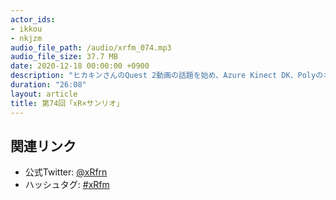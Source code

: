 ```yaml
---
actor_ids:
- ikkou
- nkjzm
audio_file_path: /audio/xrfm_074.mp3
audio_file_size: 37.7 MB
date: 2020-12-18 00:00:00 +0900
description: "ヒカキンさんのQuest 2動画の話題を始め、Azure Kinect DK、Polyのオープンソースを求める署名、 「モデルの表情編集機能」が追加されたVRoid Studio v0.12.0、ワコムのVR向けペン型デバイス、UnityのRestAR買収、Google検索のWebARアプデ、palanARの画像認識対応WebARメッセージカード、サンリオピューロランドMagic Leap 1、Hello Kitty AR： Kawaii World、VTuber Fes Japan 2021について話しました。"
duration: "26:08"
layout: article
title: 第74回「xR×サンリオ」
---
```


## 関連リンク

- 公式Twitter: [@xRfrn](https://twitter.com/xrfrn)
- ハッシュタグ: [#xRfm](https://twitter.com/hashtag/xRfm?src=hash)